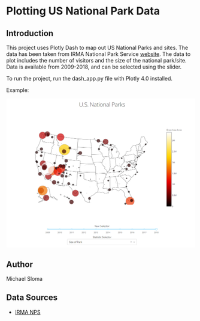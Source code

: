 # Plotting US National Park Data

## Introduction

This project uses Plotly Dash to map out US National Parks and sites. The data has been taken from IRMA National Park
Service [website](https://irma.nps.gov/). The data to plot includes the number of visitors and the size of the national
park/site. Data is available from 2009-2018, and can be selected using the slider.

To run the project, run the dash_app.py file with Plotly 4.0 installed.

Example:

![](example.png?raw=tru)

## Author
Michael Sloma

## Data Sources
* [IRMA NPS](https://irma.nps.gov/)
